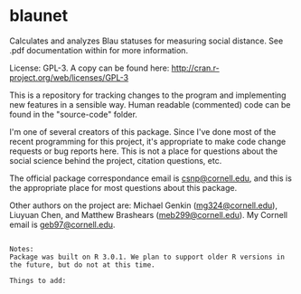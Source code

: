 blaunet
=======
Calculates and analyzes Blau statuses for measuring social distance. See .pdf documentation within for more information.

License: GPL-3. A copy can be found here: http://cran.r-project.org/web/licenses/GPL-3

This is a repository for tracking changes to the program and implementing new features in a sensible way. Human readable (commented) code can be found in the "source-code" folder.

I'm one of several creators of this package. Since I've done most of the recent programming for this project, it's appropriate to make code change requests or bug reports here. This is not a place for questions about the social science behind the project, citation questions, etc. 

The official package correspondance email is csnp@cornell.edu, and this is the appropriate place for most questions about this package.

Other authors on the project are: Michael Genkin (mg324@cornell.edu), Liuyuan Chen, and Matthew Brashears (meb299@cornell.edu). My Cornell email is geb97@cornell.edu.

~~~~

Notes:
Package was built on R 3.0.1. We plan to support older R versions in the future, but do not at this time.

Things to add:
